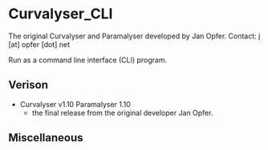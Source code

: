 # Curvalyser_CLI

The original Curvalyser and Paramalyser developed by Jan Opfer. Contact: j [at] opfer [dot] net

Run as a command line interface (CLI) program.

## Verison
* Curvalyser v1.10 Paramalyser 1.10
    * the final release from the original developer Jan Opfer.

## Miscellaneous
